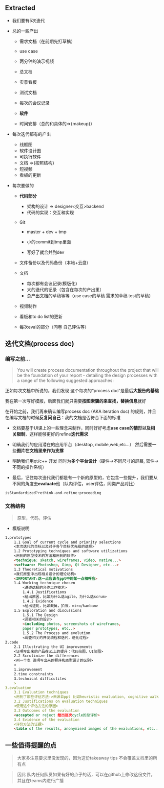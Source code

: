 ## Extracted

* 我们要有5次迭代

* 总的一些产出

  * 需求文档（在前期先打草搞）
  * use case

  * 两分钟的演示视频
  * 总文档
  * 实景看板
  * 测试文档
  * 每次的会议记录
  * **软件**
  * 时间安排（总的和具体的=>{makeup}）

* 每次迭代都有的产出

  * 线框图
  * 软件设计图
  * 可执行软件
  * 文档 =>{按照结构}
  * 短视频
  * 看板的更新

* 每次要做的

  * **代码部分** 

    * 架构的设计 => designer<交互>backend
    * 代码的实现：交互和实现

  * Git 

    * master + dev + tmp

    * 小的commit到tmp里面
    * 写好了就合并到dev

  * 文件备份以及代码备份（本地+云盘）

  * 文档

    * 每次都有会议记录(模版化)
    * 大的迭代的记录（包含在每次的产出里）
    * 总产出文档的草稿等等（use case的草稿 需求的草稿 test的草稿）

  * 视频制作
  * 看板和to do list的更新
  * 每次eval的部分（问卷 自己评估等）

## 迭代文档(process doc)



### 编写之前...

> You will create process documentation throughout the project that will be the foundation of your report - detailing the design processes with a range of the following suggested approaches:

正如每次文档中所说的，我们发现 这个每次的“process doc”是最后**大报告的基础**

我在第一次写好模版，后面我们就只需要**按图索骥的来查找，替换信息**就好

在开始之前，我们再来确认编写process doc (AKA iteration doc) 的规则，并且在编写文档的时候**反复问自己**：我的文档是否符合下面的标准

*  文档要基于UI课上的一些理念来制作，同时好好考虑**use case的情形以及相关限制**，这样能够更好的refine**迭代需求**

* 明确我们的应用潜在的应用平台（desktop, mobile,web,etc...）  然后需要一些**图片在文档里来作为支撑**
* 明确我们用qt/c++ 开发 同时为**多个平台设计**（硬件->不同尺寸的屏幕, 软件-> 不同的操作系统）
* 最后，记住每次迭代我们都是有一个新的原型的，它包含一些提升，我们要从不同的角度去**evaluate**他（队内评估，user评估，同类产品对比）

```c
isStandardized?rethink-and-refine:proceeding
```

### 文档结构

>  原型，代码，评估

* 模版说明

```markdown
1.prototypes
	1.1 Goal of current cycle and priority selections
	<本次迭代的目标以及对于各个目标优先级的选择>
	1.2 Prototyping techniques and software utilizations
	<用到的原型技术的方法和用到的软件>
	<technique: sketch, wireframes, video, native...>
	<software: Photoshop, Gimp, Qt Designer, etc...>
	1.3 Theoretical motivations
	<我们原型中出现相关设计的理论动机>
	<IMPORTANT:这一点应该与ppt中的某一点相呼应>
	1.4 Working technique chosen
		<讲述选择的合作工作技术>
		1.4.1 Justifications
		<给出原因，比如为什么选agile，为什么选scrum>
		1.4.2 Evidence
		<给出证明，比如截屏，拍照，miro/kanban>
	1.5 Exploration and discussions
		1.5.1 The Design
		<调查相关的设计>
		<including photos, screenshots of wireframes,
		paper prototypes, etc..>
		1.5.2 The Process and evolution
		<调查相关的开发流程和迭代，进化过程>
2.code
	2.1 Illustrating the UI improvements
	<证明写出来的产品在ui上的提升：代码简图，UI简图>
	2.2 Scrutinize the differences
	<列一个表 说明写出来的程序和原型设计的区别>
	<
	1.improvement
	2.time constraints
	3.technical difficulites
	>
3.evaluation
	3.1 Evaluation techniques
	<用到了那些评估方法->来源自ppt 比如heuristic evaluation, cognitive walkthrough, questionnaire, etc>
	3.2 Justifications on evaluation techniques
	<使用这个评估方法的原因>
	3.3 Outcomes of the evaluation
	<accepted or reject 给出这次cycle的总评价>
	3.4 Evidence of the evaluation
	<评价方法的证据>
	<table of the results, anonymised images of the evaluations, etc...>
```



## 一些值得提醒的点

> 大家多注意要求里没发现的，因为这份takeaway tips 不会覆盖文档里的所有点

>因此 队内任何队员如果有好的点子的话，可以在github上修改这份文件，并且在teams内进行广播
